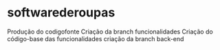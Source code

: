 # softwarederoupas
Produção do codigofonte
Criação da branch funcionalidades
Criação do código-base das funcionalidades
    criação da branch back-end

